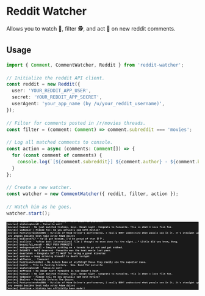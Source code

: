 # Reddit Watcher

Allows you to watch 👀, filter 🕵, and act 🚀 on new reddit comments.

## Usage

```typescript
import { Comment, CommentWatcher, Reddit } from 'reddit-watcher';

// Initialize the reddit API client.
const reddit = new Reddit({
  user: 'YOUR_REDDIT_APP_USER',
  secret: 'YOUR_REDDIT_APP_SECRET',
  userAgent: 'your_app_name (by /u/your_reddit_username)',
});

// Filter for comments posted in /r/movies threads.
const filter = (comment: Comment) => comment.subreddit === 'movies';

// Log all matched comments to console.
const action = async (comments: Comment[]) => {
  for (const comment of comments) {
    console.log(`[${comment.subreddit}] ${comment.author} - ${comment.body}`);
  }
};

// Create a new watcher.
const watcher = new CommentWatcher({ reddit, filter, action });

// Watch him as he goes.
watcher.start();
```

![](demo.gif)
